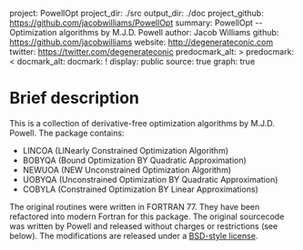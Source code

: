project: PowellOpt
project_dir: ./src
output_dir: ./doc
project_github: https://github.com/jacobwilliams/PowellOpt
summary: PowellOpt -- Optimization algorithms by M.J.D. Powell
author: Jacob Williams
github: https://github.com/jacobwilliams
website: http://degenerateconic.com
twitter: https://twitter.com/degenerateconic
predocmark_alt: >
predocmark: <
docmark_alt:
docmark: !
display: public
source: true
graph: true

# Brief description

This is a collection of derivative-free optimization algorithms by M.J.D. Powell.
The package contains:

* LINCOA (LINearly Constrained Optimization Algorithm)
* BOBYQA (Bound Optimization BY Quadratic Approximation)
* NEWUOA (NEW Unconstrained Optimization Algorithm)
* UOBYQA (Unconstrained Optimization BY Quadratic Approximation)
* COBYLA (Constrained Optimization BY Linear Approximations)

The original routines were written in FORTRAN 77. They have been refactored into
modern Fortran for this package. The original sourcecode was written by Powell and
released without charges or restrictions (see below). The modifications are released 
under a [BSD-style license](https://github.com/jacobwilliams/PowellOpt/blob/master/LICENSE).
